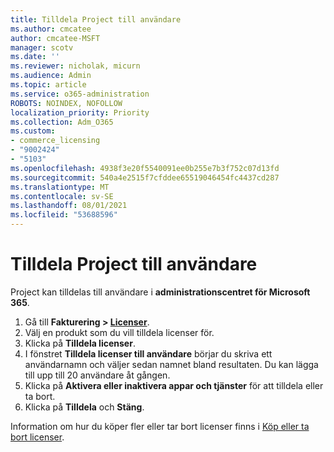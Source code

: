 ```yaml
---
title: Tilldela Project till användare
ms.author: cmcatee
author: cmcatee-MSFT
manager: scotv
ms.date: ''
ms.reviewer: nicholak, micurn
ms.audience: Admin
ms.topic: article
ms.service: o365-administration
ROBOTS: NOINDEX, NOFOLLOW
localization_priority: Priority
ms.collection: Adm_O365
ms.custom:
- commerce_licensing
- "9002424"
- "5103"
ms.openlocfilehash: 4938f3e20f5540091ee0b255e7b3f752c07d13fd
ms.sourcegitcommit: 540a4e2515f7cfddee65519046454fc4437cd287
ms.translationtype: MT
ms.contentlocale: sv-SE
ms.lasthandoff: 08/01/2021
ms.locfileid: "53688596"
---
```

# <a name="assign-project-to-users"></a>Tilldela Project till användare

Project kan tilldelas till användare i **administrationscentret för Microsoft 365**.

1. Gå till **Fakturering > [Licenser](https://go.microsoft.com/fwlink/p/?linkid=842264)**.
2. Välj en produkt som du vill tilldela licenser för.
3. Klicka på **Tilldela licenser**.
4. I fönstret **Tilldela licenser till användare** börjar du skriva ett användarnamn och väljer sedan namnet bland resultaten. Du kan lägga till upp till 20 användare åt gången.
5. Klicka på **Aktivera eller inaktivera appar och tjänster** för att tilldela eller ta bort.
6. Klicka på **Tilldela** och **Stäng**.

Information om hur du köper fler eller tar bort licenser finns i [Köp eller ta bort licenser](/microsoft-365/commerce/licenses/buy-licenses#buy-or-remove-licenses-for-your-business-subscription).